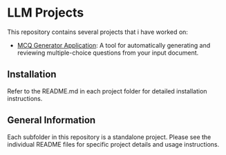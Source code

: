 
# LLM Projects 

This repository contains several projects that i have worked on:

- [MCQ Generator Application]("LLM_MCQ_Generator): A tool for automatically generating and reviewing multiple-choice questions from your input document.

## Installation
Refer to the README.md in each project folder for detailed installation instructions.

## General Information
Each subfolder in this repository is a standalone project. Please see the individual README files for specific project details and usage instructions.
